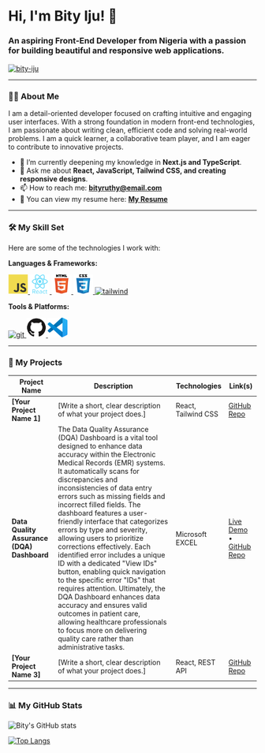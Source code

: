 # Hi, I'm Bity Iju! 👋

### An aspiring Front-End Developer from Nigeria with a passion for building beautiful and responsive web applications.

<p align="left">
  <a href="https://www.linkedin.com/in/bity-iju/" target="blank"><img align="center" src="https://raw.githubusercontent.com/rahuldkjain/github-profile-readme-generator/master/src/images/icons/Social/linked-in-alt.svg" alt="bity-iju" height="30" width="40" /></a>
</p>

---

### 👨‍💻 About Me

I am a detail-oriented developer focused on crafting intuitive and engaging user interfaces. With a strong foundation in modern front-end technologies, I am passionate about writing clean, efficient code and solving real-world problems. I am a quick learner, a collaborative team player, and I am eager to contribute to innovative projects.

- 🌱 I’m currently deepening my knowledge in **Next.js and TypeScript**.
- 💬 Ask me about **React, JavaScript, Tailwind CSS, and creating responsive designs**.
- 📫 How to reach me: **bityruthy@email.com** <!-- Change this to your actual email -->
- 📄 You can view my resume here: [**My Resume**](./Bity_Iju_resume.pdf) <!-- Don't forget to upload your resume PDF! -->

---

### 🛠️ My Skill Set

Here are some of the technologies I work with:

**Languages & Frameworks:**
<p align="left"> 
  <a href="https://developer.mozilla.org/en-US/docs/Web/JavaScript" target="_blank" rel="noreferrer"> 
    <img src="https://raw.githubusercontent.com/devicons/devicon/master/icons/javascript/javascript-original.svg" alt="javascript" width="40" height="40"/> 
  </a> 
  <a href="https://reactjs.org/" target="_blank" rel="noreferrer"> 
    <img src="https://raw.githubusercontent.com/devicons/devicon/master/icons/react/react-original-wordmark.svg" alt="react" width="40" height="40"/> 
  </a> 
  <a href="https://www.w3.org/html/" target="_blank" rel="noreferrer"> 
    <img src="https://raw.githubusercontent.com/devicons/devicon/master/icons/html5/html5-original-wordmark.svg" alt="html5" width="40" height="40"/> 
  </a> 
  <a href="https://www.w3schools.com/css/" target="_blank" rel="noreferrer"> 
    <img src="https://raw.githubusercontent.com/devicons/devicon/master/icons/css3/css3-original-wordmark.svg" alt="css3" width="40" height="40"/> 
  </a> 
  <a href="https://tailwindcss.com/" target="_blank" rel="noreferrer"> 
    <img src="https://www.vectorlogo.zone/logos/tailwindcss/tailwindcss-icon.svg" alt="tailwind" width="40" height="40"/> 
  </a> 
</p>

**Tools & Platforms:**
<p align="left">
  <a href="https://git-scm.com/" target="_blank" rel="noreferrer"> 
    <img src="https://www.vectorlogo.zone/logos/git-scm/git-scm-icon.svg" alt="git" width="40" height="40"/> 
  </a> 
  <a href="https://github.com/" target="_blank" rel="noreferrer">
    <img src="https://raw.githubusercontent.com/devicons/devicon/master/icons/github/github-original.svg" alt="github" width="40" height="40"/>
  </a>
  <a href="https://code.visualstudio.com/" target="_blank" rel="noreferrer">
    <img src="https://raw.githubusercontent.com/devicons/devicon/master/icons/vscode/vscode-original.svg" alt="vscode" width="40" height="40"/>
  </a>
</p>

---

### 🚀 My Projects

<!-- 
  V V V V V V V V V V V V V V V V V V V V V V V V V V V V V V V V V V V V V 
  EDIT THIS SECTION WITH YOUR REAL PROJECTS! 
  Find your project repository URL and update the links below.
  V V V V V V V V V V V V V V V V V V V V V V V V V V V V V V V V V V V V V 
-->

| Project Name | Description | Technologies | Link(s) |
|--------------|-------------|--------------|---------|
| **[Your Project Name 1]** | [Write a short, clear description of what your project does.] | React, Tailwind CSS | [GitHub Repo](https://github.com/bityiju/your-repo-name-1) |
| **Data Quality Assurance (DQA) Dashboard** | The Data Quality Assurance (DQA) Dashboard is a vital tool designed to enhance data accuracy within the Electronic Medical Records (EMR) systems. It automatically scans for discrepancies and inconsistencies of data entry errors such as missing fields and incorrect filled fields. The dashboard features a user-friendly interface that categorizes errors by type and severity, allowing users to prioritize corrections effectively. Each identified error includes a unique ID with a dedicated "View IDs" button, enabling quick navigation to the specific error "IDs" that requires attention. Ultimately, the DQA Dashboard enhances data accuracy and ensures valid outcomes in patient care, allowing healthcare professionals to focus more on delivering quality care rather than administrative tasks. | Microsoft EXCEL| [Live Demo](https://bityiju.github.io/your-repo-name-2/) • [GitHub Repo](https://github.com/bityiju/your-repo-name-2) |
| **[Your Project Name 3]** | [Write a short, clear description of what your project does.] | React, REST API | [GitHub Repo](https://github.com/bityiju/your-repo-name-3) |

---

### 📊 My GitHub Stats

![Bity's GitHub stats](https://github-readme-stats.vercel.app/api?username=bityiju&show_icons=true&theme=tokyonight)

[![Top Langs](https://github-readme-stats.vercel.app/api/top-langs/?username=bityiju&layout=compact&theme=tokyonight)](https://github.com/anuraghazra/github-readme-stats)
